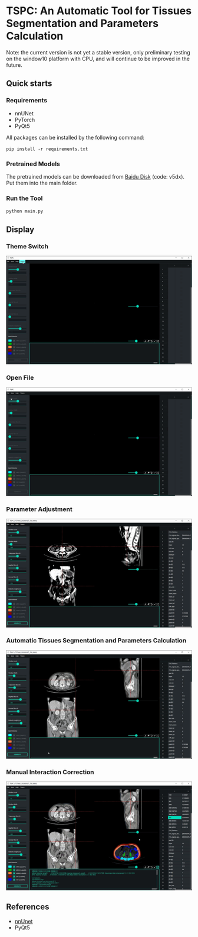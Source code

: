 # TSPC: An Automatic Tool for Tissues Segmentation and Parameters Calculation

Note: the current version is not yet a stable version, only preliminary testing on the window10 platform with CPU, and will continue to be improved in the future.

## Quick starts

### Requirements
- nnUNet
- PyTorch
- PyQt5

All packages can be installed by the following command:
```
pip install -r requirements.txt
```

### Pretrained Models
The pretrained models can be downloaded from [Baidu Disk](https://pan.baidu.com/s/1mZAOUanQPBp6GMh8olZDTA) (code: v5dx). Put them into the main folder.

### Run the Tool
```
python main.py
```

## Display

### Theme Switch
![theme](Gifs/theme.gif)

### Open File
![file](Gifs/file.gif)

### Parameter Adjustment
![select](Gifs/select.gif)

### Automatic Tissues Segmentation and Parameters Calculation
![generate](Gifs/generate.gif)

### Manual Interaction Correction
![refine](Gifs/refine.gif)

## References
- [nnUnet](https://github.com/MIC-DKFZ/nnunet)
- PyQt5